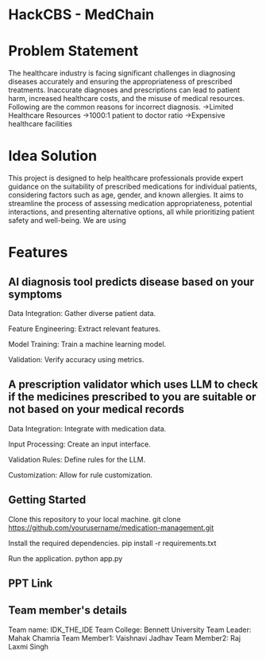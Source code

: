 # HackCBS - MedChain
# Problem Statement #
The healthcare industry is facing significant challenges in diagnosing diseases accurately and ensuring the appropriateness of prescribed treatments. Inaccurate diagnoses and prescriptions can lead to patient harm, increased healthcare costs, and the misuse of medical resources. Following are the common reasons for incorrect diagnosis.
->Limited Healthcare Resources
->1000:1 patient to doctor ratio 
->Expensive healthcare facilities
# Idea Solution
This project is designed to help healthcare professionals provide expert guidance on the suitability of prescribed medications for individual patients, considering factors such as age, gender, and known allergies. It aims to streamline the process of assessing medication appropriateness, potential interactions, and presenting alternative options, all while prioritizing patient safety and well-being. We are using  

# Features
## AI diagnosis tool predicts disease based on your symptoms
Data Integration: Gather diverse patient data.

Feature Engineering: Extract relevant features.

Model Training: Train a machine learning model.

Validation: Verify accuracy using metrics.

## A prescription validator which uses LLM to check if the medicines prescribed to you are suitable or not based on your medical records
Data Integration: Integrate with medication data.

Input Processing: Create an input interface.

Validation Rules: Define rules for the LLM.

Customization: Allow for rule customization.


## Getting Started
Clone this repository to your local machine.
git clone https://github.com/yourusername/medication-management.git

Install the required dependencies.
pip install -r requirements.txt

Run the application.
python app.py


## PPT Link ##



## Team member's details ## 
Team name: IDK_THE_IDE 
Team College: Bennett University 
Team Leader: Mahak Chamria 
Team Member1: Vaishnavi Jadhav 
Team Member2: Raj Laxmi Singh
